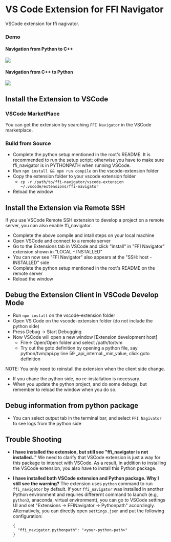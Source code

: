 # VS Code Extension for FFI Navigator

VSCode extension for ffi nagivator.

### Demo

#### Navigation from Python to C++
![](https://github.com/tvmai/web-data/blob/master/images/ffi-navigator/vscode_py2c.gif)

#### Navigation from C++ to Python
![](https://github.com/tvmai/web-data/blob/master/images/ffi-navigator/vscode_c2py.gif)

## Install the Extension to VSCode

### VSCode MarketPlace

You can get the extension by searching `FFI Navigator` in the VSCode marketplace.

### Build from Source

- Complete the python setup mentioned in the root's README. It is recommended to run the setup script; otherwise you have to make sure ffi_navigator is in PYTHONPATH when running VSCode.
- Run ```npm install && npm run compile```  on the vscode-extension folder
- Copy the extension folder to your vscode extension folder
  - ```cp -r /path/to/ffi-navigator/vscode-extension  ~/.vscode/extensions/ffi-navigator```
- Reload the window

## Install the Extension via Remote SSH

If you use VSCode Remote SSH extension to develop a project on a remote server, you can also enable ffi_navigator.

- Complete the above compile and intall steps on your local machine
- Open VSCode and connect to a remote server
- Go to the Extensions tab in VSCode and click "install" in "FFI Navigator" extension shown in "LOCAL - INSTALLED"
- You can now see "FFI Navigator" also appears at the "SSH: host - INSTALLED" side
- Complete the python setup mentioned in the root's README on the remote server
- Reload the window

## Debug the Extension Client in VSCode Develop Mode

- Run ```npm install``` on the vscode-extension folder
- Open VS Code on the vscode-extension folder (do not include the python side)
- Press Debug -> Start Debugging
- Now VSCode will open a new window [Extension development host]
  - File-> Open/Open folder and select /path/to/tvm
  - Try out the goto definition by opening a python file, say python/tvm/api.py line 59 _api_internal._min_value, click goto definition

NOTE: You only need to reinstall the extension when the client side change.
- If you chane the python side, no re-installation is necessary.
- When you update the python project, and do some debugs, but remember to reload the window when you do so.

## Debug information from python package

- You can select output tab in the terminal bar, and select `FFI Nagivator` to see logs from the python side

## Trouble Shooting

- **I have installed the extension, but still see "ffi_navigator is not installed.."**
  We need to clarify that VSCode extension is just a way for this package to interact with VSCode. As a result, in addition to installing the VSCode extension, you also have to install this Python package.
  
- **I have installed both VSCode extension and Python package. Why I still see the warning?**
  The extension uses `python` command to run `ffi_navigator` by default. If your `ffi_navigator` was installed in another Python environment and requires differernt command to launch (e.g, `python3`, anaconda, virtual environment), you can go to VSCode settings UI and set "Extensions -> FFINavigator -> Pythonpath" accordingly. Alternatively, you can directly open `settings.json` and put the following configuration:
  
  ```
  {
    "ffi_navigator.pythonpath": "<your-python-path>"
  }
  ```
